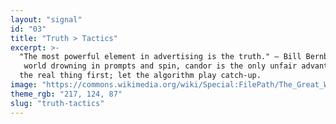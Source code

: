 ```yaml
---
layout: "signal"
id: "03"
title: "Truth > Tactics"
excerpt: >-
  "The most powerful element in advertising is the truth." — Bill Bernbach. In a
   world drowning in prompts and spin, candor is the only unfair advantage. Say 
  the real thing first; let the algorithm play catch‑up.
image: "https://commons.wikimedia.org/wiki/Special:FilePath/The_Great_Wave_off_Kanagawa.jpg"
theme_rgb: "217, 124, 87"
slug: "truth-tactics"
---
```

<!-- TODO: Paste the full body content for this Signal here. -->
